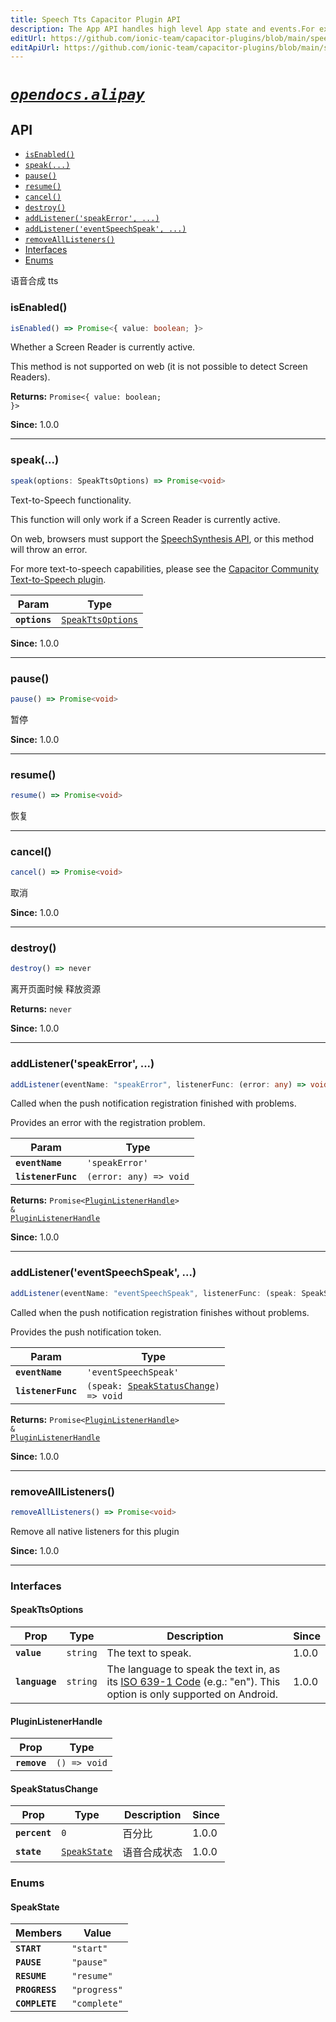```yaml
---
title: Speech Tts Capacitor Plugin API
description: The App API handles high level App state and events.For example, this API emits events when the app enters and leaves the foreground, handles deeplinks, opens other apps, and manages persisted plugin state.
editUrl: https://github.com/ionic-team/capacitor-plugins/blob/main/speech-tts/README.md
editApiUrl: https://github.com/ionic-team/capacitor-plugins/blob/main/speech-tts/src/definitions.ts
---
```



# [*`opendocs.alipay`*](https://opendocs.alipay.com/open/54/104509)

## API

<docgen-index>

* [`isEnabled()`](#isenabled)
* [`speak(...)`](#speak)
* [`pause()`](#pause)
* [`resume()`](#resume)
* [`cancel()`](#cancel)
* [`destroy()`](#destroy)
* [`addListener('speakError', ...)`](#addlistenerspeakerror-)
* [`addListener('eventSpeechSpeak', ...)`](#addlistenereventspeechspeak-)
* [`removeAllListeners()`](#removealllisteners)
* [Interfaces](#interfaces)
* [Enums](#enums)

</docgen-index>

<docgen-api>
<!--Update the source file JSDoc comments and rerun docgen to update the docs below-->

语音合成 tts

### isEnabled()

```typescript
isEnabled() => Promise<{ value: boolean; }>
```

Whether a Screen Reader is currently active.

This method is not supported on web (it is not possible to detect Screen
Readers).

**Returns:** <code>Promise&lt;{ value: boolean; }&gt;</code>

**Since:** 1.0.0

--------------------


### speak(...)

```typescript
speak(options: SpeakTtsOptions) => Promise<void>
```

Text-to-Speech functionality.

This function will only work if a Screen Reader is currently active.

On web, browsers must support the [SpeechSynthesis
API](https://developer.mozilla.org/en-US/docs/Web/API/SpeechSynthesis), or
this method will throw an error.

For more text-to-speech capabilities, please see the [Capacitor Community
Text-to-Speech
plugin](https://github.com/capacitor-community/text-to-speech).

| Param         | Type                                                        |
| ------------- | ----------------------------------------------------------- |
| **`options`** | <code><a href="#speakttsoptions">SpeakTtsOptions</a></code> |

**Since:** 1.0.0

--------------------


### pause()

```typescript
pause() => Promise<void>
```

暂停

**Since:** 1.0.0

--------------------


### resume()

```typescript
resume() => Promise<void>
```

恢复

--------------------


### cancel()

```typescript
cancel() => Promise<void>
```

取消

**Since:** 1.0.0

--------------------


### destroy()

```typescript
destroy() => never
```

离开页面时候
释放资源

**Returns:** <code>never</code>

**Since:** 1.0.0

--------------------


### addListener('speakError', ...)

```typescript
addListener(eventName: "speakError", listenerFunc: (error: any) => void) => Promise<PluginListenerHandle> & PluginListenerHandle
```

Called when the push notification registration finished with problems.

Provides an error with the registration problem.

| Param              | Type                                 |
| ------------------ | ------------------------------------ |
| **`eventName`**    | <code>'speakError'</code>            |
| **`listenerFunc`** | <code>(error: any) =&gt; void</code> |

**Returns:** <code>Promise&lt;<a href="#pluginlistenerhandle">PluginListenerHandle</a>&gt; & <a href="#pluginlistenerhandle">PluginListenerHandle</a></code>

**Since:** 1.0.0

--------------------


### addListener('eventSpeechSpeak', ...)

```typescript
addListener(eventName: "eventSpeechSpeak", listenerFunc: (speak: SpeakStatusChange) => void) => Promise<PluginListenerHandle> & PluginListenerHandle
```

Called when the push notification registration finishes without problems.

Provides the push notification token.

| Param              | Type                                                                                |
| ------------------ | ----------------------------------------------------------------------------------- |
| **`eventName`**    | <code>'eventSpeechSpeak'</code>                                                     |
| **`listenerFunc`** | <code>(speak: <a href="#speakstatuschange">SpeakStatusChange</a>) =&gt; void</code> |

**Returns:** <code>Promise&lt;<a href="#pluginlistenerhandle">PluginListenerHandle</a>&gt; & <a href="#pluginlistenerhandle">PluginListenerHandle</a></code>

**Since:** 1.0.0

--------------------


### removeAllListeners()

```typescript
removeAllListeners() => Promise<void>
```

Remove all native listeners for this plugin

**Since:** 1.0.0

--------------------


### Interfaces


#### SpeakTtsOptions

| Prop           | Type                | Description                                                                                                                                                               | Since |
| -------------- | ------------------- | ------------------------------------------------------------------------------------------------------------------------------------------------------------------------- | ----- |
| **`value`**    | <code>string</code> | The text to speak.                                                                                                                                                        | 1.0.0 |
| **`language`** | <code>string</code> | The language to speak the text in, as its [ISO 639-1 Code](https://en.wikipedia.org/wiki/List_of_ISO_639-1_codes) (e.g.: "en"). This option is only supported on Android. | 1.0.0 |


#### PluginListenerHandle

| Prop         | Type                       |
| ------------ | -------------------------- |
| **`remove`** | <code>() =&gt; void</code> |


#### SpeakStatusChange

| Prop          | Type                                              | Description | Since |
| ------------- | ------------------------------------------------- | ----------- | ----- |
| **`percent`** | <code>0</code>                                    | 百分比         | 1.0.0 |
| **`state`**   | <code><a href="#speakstate">SpeakState</a></code> | 语音合成状态      | 1.0.0 |


### Enums


#### SpeakState

| Members        | Value                   |
| -------------- | ----------------------- |
| **`START`**    | <code>"start"</code>    |
| **`PAUSE`**    | <code>"pause"</code>    |
| **`RESUME`**   | <code>"resume"</code>   |
| **`PROGRESS`** | <code>"progress"</code> |
| **`COMPLETE`** | <code>"complete"</code> |

</docgen-api>